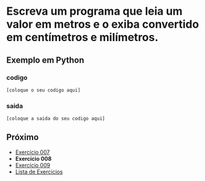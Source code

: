 # Escreva um programa que leia um valor em metros e o exiba convertido em centímetros e milímetros.

## Exemplo em Python

### codigo

``` python
[coloque o seu codigo aqui]
```

### saida

```
[coloque a saida do seu codigo aqui]
```

## Próximo

- [Exercício 007](../../007/python)
- **Exercício 008**
- [Exercício 009](../../009/python)
- [Lista de Exercicios](../../)

